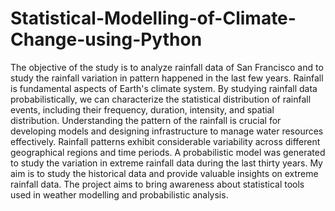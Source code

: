 # Statistical-Modelling-of-Climate-Change-using-Python
The objective of the study is to analyze rainfall data of San Francisco and to study the rainfall variation in pattern happened in the last few years. Rainfall is fundamental aspects of Earth's climate system. By studying rainfall data probabilistically, we can characterize the statistical distribution of rainfall events, including their frequency, duration, intensity, and spatial distribution. Understanding the pattern of the rainfall is crucial for developing models and designing infrastructure to manage water resources effectively. Rainfall patterns exhibit considerable variability across different geographical regions and time 
periods. A probabilistic model was generated to study the variation in extreme rainfall data during the last thirty years. My aim is to study the historical data and provide valuable insights on extreme rainfall data. The project aims to bring awareness about statistical tools used in weather modelling and probabilistic analysis. 
